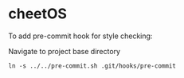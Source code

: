 # cheetOS

To add pre-commit hook for style checking:

Navigate to project base directory

    ln -s ../../pre-commit.sh .git/hooks/pre-commit
